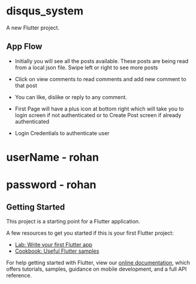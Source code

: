 # disqus_system

A new Flutter project.

## App Flow

- Initially you will see all the posts available. These posts are being read from a local json file. Swipe left or right to see more posts

- Click on view comments to read comments and add new comment to that post

- You can like, dislike or reply to any comment.

- First Page will have a plus icon at bottom right which will take you to login screen if not authenticated or to Create Post screen if already authenticated

- Login Credentials to authenticate user 
    
# userName - rohan
# password - rohan


## Getting Started

This project is a starting point for a Flutter application.

A few resources to get you started if this is your first Flutter project:

- [Lab: Write your first Flutter app](https://flutter.dev/docs/get-started/codelab)
- [Cookbook: Useful Flutter samples](https://flutter.dev/docs/cookbook)

For help getting started with Flutter, view our
[online documentation](https://flutter.dev/docs), which offers tutorials,
samples, guidance on mobile development, and a full API reference.
